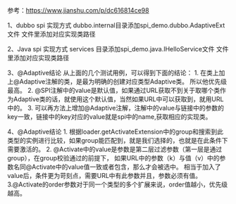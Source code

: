 参考：https://www.jianshu.com/p/dc616814ce98

1、dubbo spi 实现方式
    dubbo.internal目录添加spi_demo.dubbo.AdaptiveExt文件
    文件里添加对应实现类路径
    
2、Java spi 实现方式
    services 目录添加spi_demo.java.IHelloService文件
    文件里添加对应实现类路径
    
3、@Adaptive结论
    从上面的几个测试用例，可以得到下面的结论：
    1. 在类上加上@Adaptive注解的类，是最为明确的创建对应类型Adaptive类。 所以他优先级最高。
    2. @SPI注解中的value是默认值，如果通过URL获取不到关于取哪个类作为Adaptive类的话，就使用这个默认值，当然如果URL中可以获取到，就用URL中的。
    3. 可以再方法上增加@Adaptive注解，注解中的value与链接中的参数的key一致，链接中的key对应的value就是spi中的name,获取相应的实现类。
    
4、@Adaptive结论
    1. 根据loader.getActivateExtension中的group和搜索到此类型的实例进行比较，如果group能匹配到，就是我们选择的，也就是在此条件下需要激活的。
    2. @Activate中的value是参数是第二层过滤参数（第一层是通过group），在group校验通过的前提下，
        如果URL中的参数（k）与值（v）中的参数名同@Activate中的value值一致或者包含，那么才会被选中。
        相当于加入了value后，条件更为苛刻点，需要URL中有此参数并且，参数必须有值。
    3.@Activate的order参数对于同一个类型的多个扩展来说，order值越小，优先级越高。
    